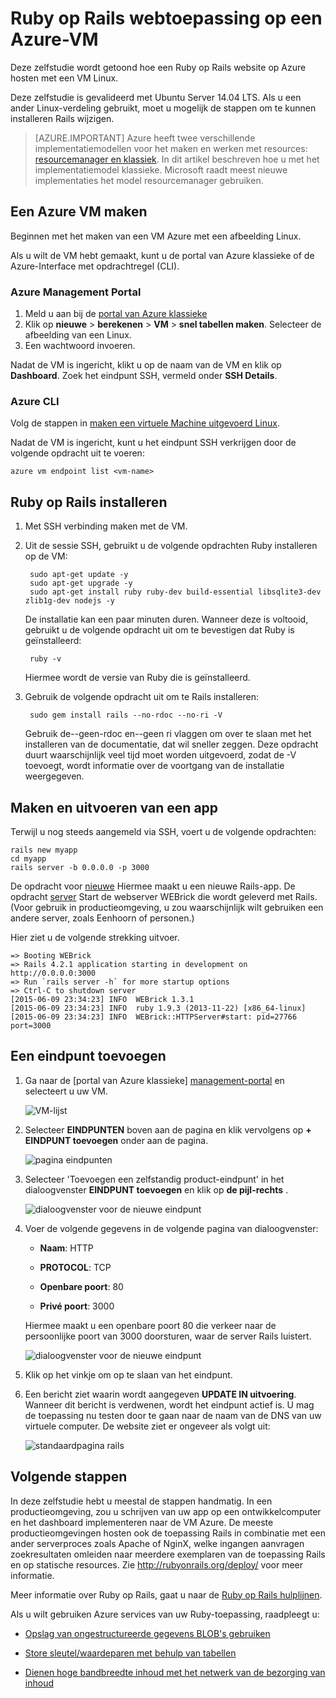 <properties
    pageTitle="Een Ruby op Rails website op een VM Linux hosten | Microsoft Azure"
    description="Instellen en een Ruby op Rails gebaseerde website op Azure met een Linux virtuele machine hosten."
    services="virtual-machines-linux"
    documentationCenter="ruby"
    authors="rmcmurray"
    manager="wpickett"
    editor=""
    tags="azure-service-management"/>

<tags
    ms.service="virtual-machines-linux"
    ms.workload="web"
    ms.tgt_pltfrm="vm-linux"
    ms.devlang="ruby"
    ms.topic="article"
    ms.date="08/11/2016"
    ms.author="robmcm"/>

# <a name="ruby-on-rails-web-application-on-an-azure-vm"></a>Ruby op Rails webtoepassing op een Azure-VM

Deze zelfstudie wordt getoond hoe een Ruby op Rails website op Azure hosten met een VM Linux.  

Deze zelfstudie is gevalideerd met Ubuntu Server 14.04 LTS. Als u een ander Linux-verdeling gebruikt, moet u mogelijk de stappen om te kunnen installeren Rails wijzigen.

> [AZURE.IMPORTANT] Azure heeft twee verschillende implementatiemodellen voor het maken en werken met resources: [resourcemanager en klassiek](../../../resource-manager-deployment-model.md).  In dit artikel beschreven hoe u met het implementatiemodel klassieke. Microsoft raadt meest nieuwe implementaties het model resourcemanager gebruiken.

## <a name="create-an-azure-vm"></a>Een Azure VM maken

Beginnen met het maken van een VM Azure met een afbeelding Linux.

Als u wilt de VM hebt gemaakt, kunt u de portal van Azure klassieke of de Azure-Interface met opdrachtregel (CLI).

### <a name="azure-management-portal"></a>Azure Management Portal

1. Meld u aan bij de [portal van Azure klassieke](http://manage.windowsazure.com)
2. Klik op **nieuwe** > **berekenen** > **VM** > **snel tabellen maken**. Selecteer de afbeelding van een Linux.
3. Een wachtwoord invoeren.

Nadat de VM is ingericht, klikt u op de naam van de VM en klik op **Dashboard**. Zoek het eindpunt SSH, vermeld onder **SSH Details**.

### <a name="azure-cli"></a>Azure CLI

Volg de stappen in [maken een virtuele Machine uitgevoerd Linux][vm-instructions].

Nadat de VM is ingericht, kunt u het eindpunt SSH verkrijgen door de volgende opdracht uit te voeren:

    azure vm endpoint list <vm-name>  

## <a name="install-ruby-on-rails"></a>Ruby op Rails installeren

1. Met SSH verbinding maken met de VM.

2. Uit de sessie SSH, gebruikt u de volgende opdrachten Ruby installeren op de VM:

        sudo apt-get update -y
        sudo apt-get upgrade -y
        sudo apt-get install ruby ruby-dev build-essential libsqlite3-dev zlib1g-dev nodejs -y

    De installatie kan een paar minuten duren. Wanneer deze is voltooid, gebruikt u de volgende opdracht uit om te bevestigen dat Ruby is geïnstalleerd:

        ruby -v

    Hiermee wordt de versie van Ruby die is geïnstalleerd.

3. Gebruik de volgende opdracht uit om te Rails installeren:

        sudo gem install rails --no-rdoc --no-ri -V

    Gebruik de--geen-rdoc en--geen ri vlaggen om over te slaan met het installeren van de documentatie, dat wil sneller zeggen.
    Deze opdracht duurt waarschijnlijk veel tijd moet worden uitgevoerd, zodat de -V toevoegt, wordt informatie over de voortgang van de installatie weergegeven.

## <a name="create-and-run-an-app"></a>Maken en uitvoeren van een app

Terwijl u nog steeds aangemeld via SSH, voert u de volgende opdrachten:

    rails new myapp
    cd myapp
    rails server -b 0.0.0.0 -p 3000

De opdracht voor [nieuwe](http://guides.rubyonrails.org/command_line.html#rails-new) Hiermee maakt u een nieuwe Rails-app. De opdracht [server](http://guides.rubyonrails.org/command_line.html#rails-server) Start de webserver WEBrick die wordt geleverd met Rails. (Voor gebruik in productieomgeving, u zou waarschijnlijk wilt gebruiken een andere server, zoals Eenhoorn of personen.)

Hier ziet u de volgende strekking uitvoer.

    => Booting WEBrick
    => Rails 4.2.1 application starting in development on http://0.0.0.0:3000
    => Run `rails server -h` for more startup options
    => Ctrl-C to shutdown server
    [2015-06-09 23:34:23] INFO  WEBrick 1.3.1
    [2015-06-09 23:34:23] INFO  ruby 1.9.3 (2013-11-22) [x86_64-linux]
    [2015-06-09 23:34:23] INFO  WEBrick::HTTPServer#start: pid=27766 port=3000

## <a name="add-an-endpoint"></a>Een eindpunt toevoegen

1. Ga naar de [portal van Azure klassieke] [ management-portal] en selecteert u uw VM.

    ![VM-lijst][vmlist]

2. Selecteer **EINDPUNTEN** boven aan de pagina en klik vervolgens op **+ EINDPUNT toevoegen** onder aan de pagina.

    ![pagina eindpunten][endpoints]

3. Selecteer 'Toevoegen een zelfstandig product-eindpunt' in het dialoogvenster **EINDPUNT toevoegen** en klik op **de pijl-rechts** .

    ![dialoogvenster voor de nieuwe eindpunt][new-endpoint1]

3. Voer de volgende gegevens in de volgende pagina van dialoogvenster:

    * **Naam**: HTTP

    * **PROTOCOL**: TCP

    * **Openbare poort**: 80

    * **Privé poort**: 3000

    Hiermee maakt u een openbare poort 80 die verkeer naar de persoonlijke poort van 3000 doorsturen, waar de server Rails luistert.

    ![dialoogvenster voor de nieuwe eindpunt][new-endpoint]

4. Klik op het vinkje om op te slaan van het eindpunt.

5. Een bericht ziet waarin wordt aangegeven **UPDATE IN uitvoering**. Wanneer dit bericht is verdwenen, wordt het eindpunt actief is. U mag de toepassing nu testen door te gaan naar de naam van de DNS van uw virtuele computer. De website ziet er ongeveer als volgt uit:

    ![standaardpagina rails][default-rails-cloud]

## <a name="next-steps"></a>Volgende stappen

In deze zelfstudie hebt u meestal de stappen handmatig. In een productieomgeving, zou u schrijven van uw app op een ontwikkelcomputer en het dashboard implementeren naar de VM Azure. De meeste productieomgevingen hosten ook de toepassing Rails in combinatie met een ander serverproces zoals Apache of NginX, welke ingangen aanvragen zoekresultaten omleiden naar meerdere exemplaren van de toepassing Rails en op statische resources. Zie http://rubyonrails.org/deploy/ voor meer informatie.

Meer informatie over Ruby op Rails, gaat u naar de [Ruby op Rails hulplijnen][rails-guides].

Als u wilt gebruiken Azure services van uw Ruby-toepassing, raadpleegt u:

* [Opslag van ongestructureerde gegevens BLOB's gebruiken][blobs]

* [Store sleutel/waardeparen met behulp van tabellen][tables]

* [Dienen hoge bandbreedte inhoud met het netwerk van de bezorging van inhoud][cdn-howto]

<!-- WA.com links -->
[blobs]: ../../../storage/storage-ruby-how-to-use-blob-storage.md
[cdn-howto]: https://azure.microsoft.com/develop/ruby/app-services/
[management-portal]: https://manage.windowsazure.com/
[tables]: ../../../storage/storage-ruby-how-to-use-table-storage.md
[vm-instructions]: ../../virtual-machines-linux-classic-createportal.md

<!-- External Links -->
[rails-guides]: http://guides.rubyonrails.org/
[sqlite3]: http://www.sqlite.org/

<!-- Images -->

[default-rails-cloud]: ./media/virtual-machines-linux-classic-ruby-rails-web-app/basicrailscloud.png
[vmlist]: ./media/virtual-machines-linux-classic-ruby-rails-web-app/vmlist.png
[endpoints]: ./media/virtual-machines-linux-classic-ruby-rails-web-app/endpoints.png
[new-endpoint]: ./media/virtual-machines-linux-classic-ruby-rails-web-app/newendpoint.png
[new-endpoint1]: ./media/virtual-machines-linux-classic-ruby-rails-web-app/newendpoint1.png

